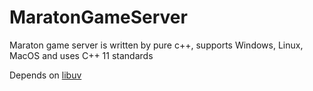 # MaratonGameServer
Maraton game server is written by pure c++, supports Windows, Linux, MacOS and uses C++ 11 standards 

Depends on <a href='http://libuv.org/'>libuv</a>
